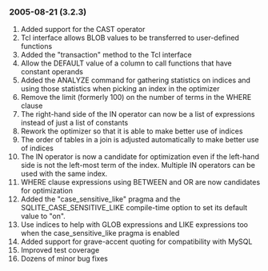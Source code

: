 ### 2005\-08\-21 (3\.2\.3\)

1. Added support for the CAST operator
2. Tcl interface allows BLOB values to be transferred to user\-defined
functions
3. Added the "transaction" method to the Tcl interface
4. Allow the DEFAULT value of a column to call functions that have constant
operands
5. Added the ANALYZE command for gathering statistics on indices and
using those statistics when picking an index in the optimizer
6. Remove the limit (formerly 100\) on the number of terms in the
WHERE clause
7. The right\-hand side of the IN operator can now be a list of expressions
instead of just a list of constants
8. Rework the optimizer so that it is able to make better use of indices
9. The order of tables in a join is adjusted automatically to make
better use of indices
10. The IN operator is now a candidate for optimization even if the left\-hand
side is not the left\-most term of the index. Multiple IN operators can be
used with the same index.
11. WHERE clause expressions using BETWEEN and OR are now candidates
for optimization
12. Added the "case\_sensitive\_like" pragma and the SQLITE\_CASE\_SENSITIVE\_LIKE
compile\-time option to set its default value to "on".
13. Use indices to help with GLOB expressions and LIKE expressions too
when the case\_sensitive\_like pragma is enabled
14. Added support for grave\-accent quoting for compatibility with MySQL
15. Improved test coverage
16. Dozens of minor bug fixes




